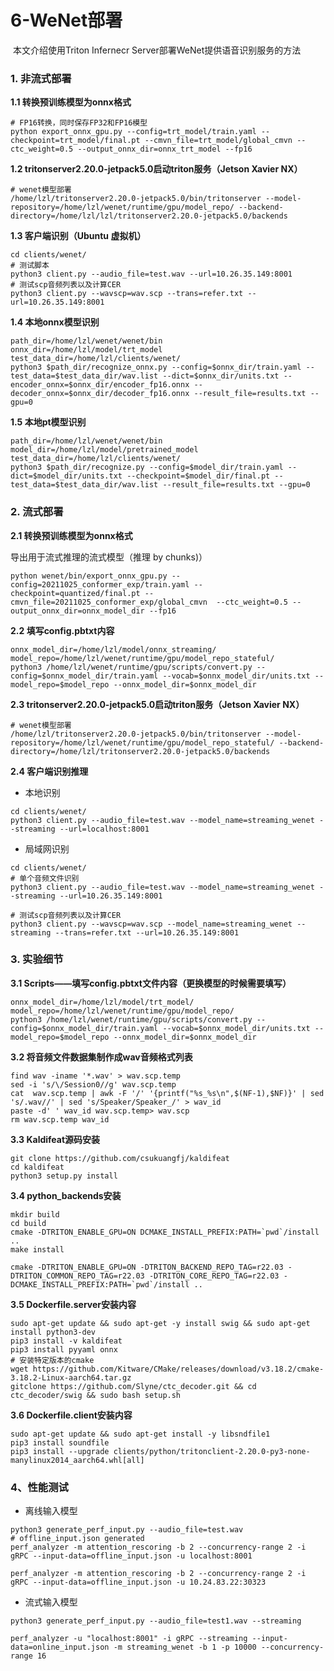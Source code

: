 # 6-WeNet部署

​	本文介绍使用Triton Infernecr Server部署WeNet提供语音识别服务的方法

### 1.	非流式部署

**1.1	转换预训练模型为onnx格式**

```
# FP16转换，同时保存FP32和FP16模型
python export_onnx_gpu.py --config=trt_model/train.yaml --checkpoint=trt_model/final.pt --cmvn_file=trt_model/global_cmvn --ctc_weight=0.5 --output_onnx_dir=onnx_trt_model --fp16
```

**1.2	tritonserver2.20.0-jetpack5.0启动triton服务（Jetson Xavier NX）**

```
# wenet模型部署
/home/lzl/tritonserver2.20.0-jetpack5.0/bin/tritonserver --model-repository=/home/lzl/wenet/runtime/gpu/model_repo/ --backend-directory=/home/lzl/lzl/tritonserver2.20.0-jetpack5.0/backends
```

**1.3	客户端识别（Ubuntu 虚拟机）**

```
cd clients/wenet/
# 测试脚本
python3 client.py --audio_file=test.wav --url=10.26.35.149:8001
# 测试scp音频列表以及计算CER
python3 client.py --wavscp=wav.scp --trans=refer.txt --url=10.26.35.149:8001
```

**1.4	本地onnx模型识别**

```
path_dir=/home/lzl/wenet/wenet/bin
onnx_dir=/home/lzl/model/trt_model
test_data_dir=/home/lzl/clients/wenet/
python3 $path_dir/recognize_onnx.py --config=$onnx_dir/train.yaml --test_data=$test_data_dir/wav.list --dict=$onnx_dir/units.txt --encoder_onnx=$onnx_dir/encoder_fp16.onnx --decoder_onnx=$onnx_dir/decoder_fp16.onnx --result_file=results.txt --gpu=0
```

**1.5	本地pt模型识别**

```
path_dir=/home/lzl/wenet/wenet/bin
model_dir=/home/lzl/model/pretrained_model
test_data_dir=/home/lzl/clients/wenet/
python3 $path_dir/recognize.py --config=$model_dir/train.yaml --dict=$model_dir/units.txt --checkpoint=$model_dir/final.pt --test_data=$test_data_dir/wav.list --result_file=results.txt --gpu=0
```

### 2.	流式部署

**2.1	转换预训练模型为onnx格式**

导出用于流式推理的流式模型（推理 by chunks)）

```
python wenet/bin/export_onnx_gpu.py --config=20211025_conformer_exp/train.yaml --checkpoint=quantized/final.pt --cmvn_file=20211025_conformer_exp/global_cmvn  --ctc_weight=0.5 --output_onnx_dir=onnx_model_dir --fp16
```

**2.2	填写config.pbtxt内容**

```
onnx_model_dir=/home/lzl/model/onnx_streaming/
model_repo=/home/lzl/wenet/runtime/gpu/model_repo_stateful/
python3 /home/lzl/wenet/runtime/gpu/scripts/convert.py --config=$onnx_model_dir/train.yaml --vocab=$onnx_model_dir/units.txt --model_repo=$model_repo --onnx_model_dir=$onnx_model_dir
```

**2.3	tritonserver2.20.0-jetpack5.0启动triton服务（Jetson Xavier NX）**

```
# wenet模型部署
/home/lzl/tritonserver2.20.0-jetpack5.0/bin/tritonserver --model-repository=/home/lzl/wenet/runtime/gpu/model_repo_stateful/ --backend-directory=/home/lzl/tritonserver2.20.0-jetpack5.0/backends
```

**2.4	客户端识别推理**

- 本地识别


```
cd clients/wenet/
python3 client.py --audio_file=test.wav --model_name=streaming_wenet --streaming --url=localhost:8001 
```

- 局域网识别


```
cd clients/wenet/
# 单个音频文件识别
python3 client.py --audio_file=test.wav --model_name=streaming_wenet --streaming --url=10.26.35.149:8001

# 测试scp音频列表以及计算CER
python3 client.py --wavscp=wav.scp --model_name=streaming_wenet --streaming --trans=refer.txt --url=10.26.35.149:8001 
```

### 3.	实验细节

**3.1	Scripts——填写config.pbtxt文件内容（更换模型的时候需要填写）**

```
onnx_model_dir=/home/lzl/model/trt_model/
model_repo=/home/lzl/wenet/runtime/gpu/model_repo/
python3 /home/lzl/wenet/runtime/gpu/scripts/convert.py --config=$onnx_model_dir/train.yaml --vocab=$onnx_model_dir/units.txt --model_repo=$model_repo --onnx_model_dir=$onnx_model_dir
```

**3.2	将音频文件数据集制作成wav音频格式列表**

```
find wav -iname '*.wav' > wav.scp.temp
sed -i 's/\/Session0//g' wav.scp.temp
cat  wav.scp.temp | awk -F '/' '{printf("%s_%s\n",$(NF-1),$NF)}' | sed 's/.wav//' | sed 's/Speaker/Speaker_/' > wav_id 
paste -d' ' wav_id wav.scp.temp> wav.scp
rm wav.scp.temp wav_id
```

**3.3	Kaldifeat源码安装**

```
git clone https://github.com/csukuangfj/kaldifeat
cd kaldifeat
python3 setup.py install
```

**3.4	python_backends安装**

```
mkdir build
cd build
cmake -DTRITON_ENABLE_GPU=ON DCMAKE_INSTALL_PREFIX:PATH=`pwd`/install .. 
make install

cmake -DTRITON_ENABLE_GPU=ON -DTRITON_BACKEND_REPO_TAG=r22.03 -DTRITON_COMMON_REPO_TAG=r22.03 -DTRITON_CORE_REPO_TAG=r22.03 -DCMAKE_INSTALL_PREFIX:PATH=`pwd`/install ..
```

**3.5	Dockerfile.server安装内容**

```
sudo apt-get update && sudo apt-get -y install swig && sudo apt-get install python3-dev
pip3 install -v kaldifeat
pip3 install pyyaml onnx
# 安装特定版本的cmake
wget https://github.com/Kitware/CMake/releases/download/v3.18.2/cmake-3.18.2-Linux-aarch64.tar.gz
gitclone https://github.com/Slyne/ctc_decoder.git && cd ctc_decoder/swig && sudo bash setup.sh
```

**3.6	Dockerfile.client安装内容**

```
sudo apt-get update && sudo apt-get install -y libsndfile1
pip3 install soundfile
pip3 install --upgrade clients/python/tritonclient-2.20.0-py3-none-manylinux2014_aarch64.whl[all]
```

### 4、性能测试

- 离线输入模型

```
python3 generate_perf_input.py --audio_file=test.wav
# offline_input.json generated
perf_analyzer -m attention_rescoring -b 2 --concurrency-range 2 -i gRPC --input-data=offline_input.json -u localhost:8001

perf_analyzer -m attention_rescoring -b 2 --concurrency-range 2 -i gRPC --input-data=offline_input.json -u 10.24.83.22:30323
```

- 流式输入模型

```
python3 generate_perf_input.py --audio_file=test1.wav --streaming

perf_analyzer -u "localhost:8001" -i gRPC --streaming --input-data=online_input.json -m streaming_wenet -b 1 -p 10000 --concurrency-range 16
```

